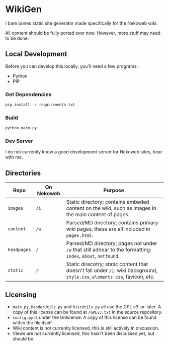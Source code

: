 # WikiGen

I bare bones static site generator made specifically for the Nekoweb wiki.

All content should be fully ported over now. However, more stuff may need to be
done.

## Local Development

Before you can develop this locally, you'll need a few programs:

* Python
* PIP

### Get Dependencies

```bash
pip install -r requirements.txt
```

### Build

```bash
python main.py
```

### Dev Server

I do not currently know a good development server for Nekoweb sites,
bear with me.

## Directories

<!-- This table is a complete formatting nightmare lol -->

| Repo        | On Nekoweb | Purpose |
|-------------|------------|---------|
| `images`    | `/i`       | Static directory; contains embeded content on the wiki, such as images in the main content of pages. |
| `content`   | `/w`       | Parsed/MD directory; contains primary wiki pages, these are all included in `pages.html`. |
| `headpages` | `/`        | Parsed/MD directory; pages not under `/w` that still adhear to the formatting: `index`, `about`, `notfound`.|
| `static`    | `/`        | Static direcotry; static content that doesn't fall under `/i`: wiki background, `style.css`, `elements.css`, favicon, etc. |

## Licensing

* `main.py`, `RenderUtils.py` and `MiscUtils.py` all use the GPL v3-or-later. A copy of this license can be
  found at `/GPLv3.txt` in the source repository.
* `config.py` is under the Unlicense. A copy of this license can be found within the file itself.
* Wiki content is not currently licensed, this is still actively in discussion.
* Views are not currently licensed, this hasn't been discussed yet, but should be.
